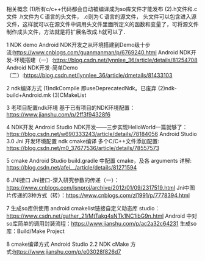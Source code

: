 相关概念
(1)所有c/c++代码都会自动被编译成为so库文件才能发布
(2).h文件和.c文件
.h文件为Ｃ语言的头文件，
.c则为Ｃ语言的源文件，
头文件可以包含进入源文件，这样就可以在源文件中调用头文件里面所定义的函数和变量了，可将源文件制作成头文件，方法就是将扩展名改成.h就可以了．

1 NDK demo
Android NDK开发之从环境搭建到Demo级十步流:https://www.cnblogs.com/guanmanman/p/6769240.html
Android NDK开发-环境搭建（一）:https://blog.csdn.net/lynnlee_36/article/details/81254708
Android NDK开发-简单Demo（二）:https://blog.csdn.net/lynnlee_36/article/dmetails/81433103

2 ndk编译方式
(1)ndkCompile 即useDeprecatedNdk。已废弃
(2)ndk-build+Android.mk
(3)CMakeList

3 老项目配置ndk环境
基于已有项目的NDK环境配置：https://www.jianshu.com/p/2ff3f94328f6

4 NDK开发
Android Studio NDK开发——三步实现HelloWorld一篇就够了：
https://blog.csdn.net/w690333243/article/details/78184056
Android Studio 3.0 Jni 开发环境配置 ndk cmake编译 多个C/C++文件添加配置:
https://blog.csdn.net/m0_37677536/article/details/78557573

5 cmake
Android Studio build.gradle 中配置 cmake，及各 arguments 详解:
https://blog.csdn.net/afei__/article/details/81271594

6 JNI接口
Jni接口-深入研究参数的传递（一）：https://www.cnblogs.com/lsnproj/archive/2012/01/09/2317519.html
Jni中图片传递的3种方式（转）：https://www.cnblogs.com/zl1991/p/7778394.html

7 生成so库供使用
android cmakelist链接自定义动态库 studio：https://www.csdn.net/gather_21/MtTakg4sNTk1NC1ibG9n.html
Android 中对so库简单的调用封装流程：https://www.jianshu.com/p/ac2a32c64231
生成so库：Build/Make Project

8 cmake编译方式
Android Studio 2.2 NDK cMake 方式:https://www.jianshu.com/p/e03028f826d7